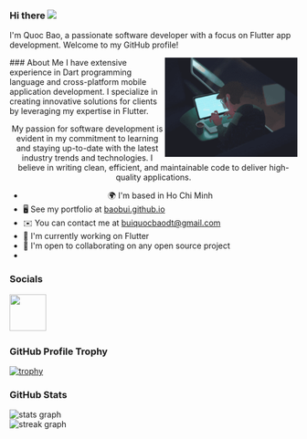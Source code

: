 ### Hi there ![](https://user-images.githubusercontent.com/18350557/176309783-0785949b-9127-417c-8b55-ab5a4333674e.gif)

I'm Quoc Bao, a passionate software developer with a focus on Flutter app development. Welcome to my GitHub profile!



<a target="_blank" align="center">
  <img align="right" width="46%" alt="GIF"  src="image/coding.gif">
### About Me
I have extensive experience in Dart programming language and cross-platform mobile application development. I specialize in creating innovative solutions for clients by leveraging my expertise in Flutter.

My passion for software development is evident in my commitment to learning and staying up-to-date with the latest industry trends and technologies. I believe in writing clean, efficient, and maintainable code to deliver high-quality applications.

- 🌍 I'm based in Ho Chi Minh
- 🖥️ See my portfolio at [baobui.github.io](http://baobui.github.io/)
- ✉️ You can contact me at [buiquocbaodt@gmail.com](mailto:buiquocbaodt@gmail.com)
- 🚀 I'm currently working on Flutter
- 🤝 I'm open to collaborating on any open source project
- 
</a>

### Socials

<p align="left"> <a href="https://www.github.com/quocbao238"target="_blank" rel="noreferrer"><img src="https://raw.githubusercontent.com/danielcranney/readme-generator/main/public/icons/socials/github.svg" width="64" height="64" /></a></p>

### GitHub Profile Trophy

[![trophy](https://github-profile-trophy.vercel.app/?username=quocbao238&theme=onedark&row=1)](https://github.com/ryo-ma/github-profile-trophy)

### GitHub Stats

<div >
  <img src="https://github-readme-stats.vercel.app/api?username=quocbao238&hide_title=false&hide_rank=false&show_icons=true&include_all_commits=true&count_private=true&disable_animations=false&theme=dracula&locale=en&hide_border=false&order=1" width="50%" alt="stats graph"/>
  <br/>
  <img src="https://streak-stats.demolab.com?user=quocbao238&locale=en&mode=daily&theme=dracula&hide_border=false&border_radius=5&order=3" width="50%" alt="streak graph"/>

</div>
